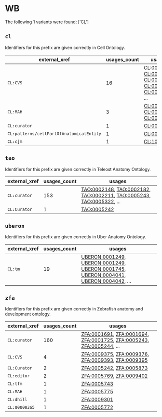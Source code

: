 # WB

The following 1 variants were found: ['CL']

## `cl`

Identifiers for this prefix are given correctly in Cell Ontology.

| external_xref                            |   usages_count | usages                                                                                                                                                                                                                                                   |
|------------------------------------------|----------------|----------------------------------------------------------------------------------------------------------------------------------------------------------------------------------------------------------------------------------------------------------|
| `CL:CVS`                                 |             16 | [CL:0000212](https://bioregistry.io/CL:0000212), [CL:0005000](https://bioregistry.io/CL:0005000), [CL:0005001](https://bioregistry.io/CL:0005001), [CL:0005002](https://bioregistry.io/CL:0005002), [CL:0005003](https://bioregistry.io/CL:0005003), ... |
| `CL:MAH`                                 |              3 | [CL:0007007](https://bioregistry.io/CL:0007007), [CL:0007008](https://bioregistry.io/CL:0007008), [CL:0007011](https://bioregistry.io/CL:0007011)                                                                                                        |
| `CL:curator`                             |              1 | [CL:0005018](https://bioregistry.io/CL:0005018)                                                                                                                                                                                                          |
| `CL:patterns/cellPartOfAnatomicalEntity` |              1 | [CL:0011030](https://bioregistry.io/CL:0011030)                                                                                                                                                                                                          |
| `CL:cjm`                                 |              1 | [CL:1000742](https://bioregistry.io/CL:1000742)                                                                                                                                                                                                          |

## `tao`

Identifiers for this prefix are given correctly in Teleost Anatomy Ontology.

| external_xref   |   usages_count | usages                                                                                                                                                                                                                                                             |
|-----------------|----------------|--------------------------------------------------------------------------------------------------------------------------------------------------------------------------------------------------------------------------------------------------------------------|
| `CL:curator`    |            153 | [TAO:0002148](https://bioregistry.io/TAO:0002148), [TAO:0002182](https://bioregistry.io/TAO:0002182), [TAO:0002211](https://bioregistry.io/TAO:0002211), [TAO:0005243](https://bioregistry.io/TAO:0005243), [TAO:0005322](https://bioregistry.io/TAO:0005322), ... |
| `CL:Curator`    |              1 | [TAO:0005242](https://bioregistry.io/TAO:0005242)                                                                                                                                                                                                                  |

## `uberon`

Identifiers for this prefix are given correctly in Uber Anatomy Ontology.

| external_xref   |   usages_count | usages                                                                                                                                                                                                                                                                                           |
|-----------------|----------------|--------------------------------------------------------------------------------------------------------------------------------------------------------------------------------------------------------------------------------------------------------------------------------------------------|
| `CL:tm`         |             19 | [UBERON:0001249](https://bioregistry.io/UBERON:0001249), [UBERON:0001249](https://bioregistry.io/UBERON:0001249), [UBERON:0001745](https://bioregistry.io/UBERON:0001745), [UBERON:0004041](https://bioregistry.io/UBERON:0004041), [UBERON:0004042](https://bioregistry.io/UBERON:0004042), ... |

## `zfa`

Identifiers for this prefix are given correctly in Zebrafish anatomy and development ontology.

| external_xref   |   usages_count | usages                                                                                                                                                                                                                                                             |
|-----------------|----------------|--------------------------------------------------------------------------------------------------------------------------------------------------------------------------------------------------------------------------------------------------------------------|
| `CL:curator`    |            160 | [ZFA:0001691](https://bioregistry.io/ZFA:0001691), [ZFA:0001694](https://bioregistry.io/ZFA:0001694), [ZFA:0001725](https://bioregistry.io/ZFA:0001725), [ZFA:0005243](https://bioregistry.io/ZFA:0005243), [ZFA:0005244](https://bioregistry.io/ZFA:0005244), ... |
| `CL:CVS`        |              4 | [ZFA:0009375](https://bioregistry.io/ZFA:0009375), [ZFA:0009376](https://bioregistry.io/ZFA:0009376), [ZFA:0009393](https://bioregistry.io/ZFA:0009393), [ZFA:0009395](https://bioregistry.io/ZFA:0009395)                                                         |
| `CL:Curator`    |              2 | [ZFA:0005242](https://bioregistry.io/ZFA:0005242), [ZFA:0005873](https://bioregistry.io/ZFA:0005873)                                                                                                                                                               |
| `CL:editor`     |              2 | [ZFA:0005769](https://bioregistry.io/ZFA:0005769), [ZFA:0009402](https://bioregistry.io/ZFA:0009402)                                                                                                                                                               |
| `CL:tfm`        |              1 | [ZFA:0005743](https://bioregistry.io/ZFA:0005743)                                                                                                                                                                                                                  |
| `CL:MAH`        |              1 | [ZFA:0005775](https://bioregistry.io/ZFA:0005775)                                                                                                                                                                                                                  |
| `CL:dhill`      |              1 | [ZFA:0009301](https://bioregistry.io/ZFA:0009301)                                                                                                                                                                                                                  |
| `CL:00000365`   |              1 | [ZFA:0005772](https://bioregistry.io/ZFA:0005772)                                                                                                                                                                                                                  |

